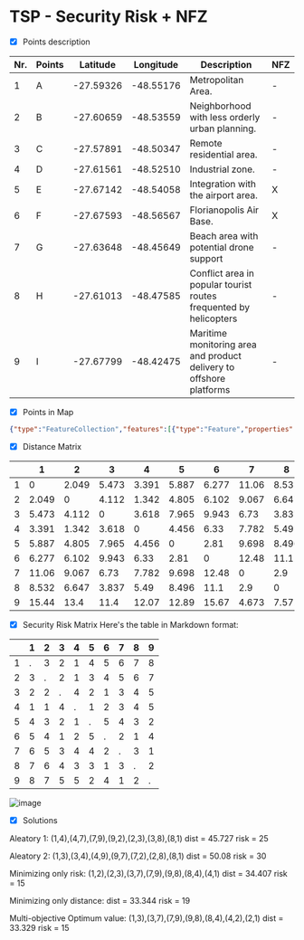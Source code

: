 # TSP - Security Risk + NFZ

- [X] Points description

|Nr.|Points| Latitude  | Longitude |Description|NFZ|
|--|-|-----------|-----------|-|-|
|1|A| -27.59326 | -48.55176 |Metropolitan Area.|-|
|2|B| -27.60659 | -48.53559 |Neighborhood with less orderly urban planning.|-|
|3|C| -27.57891 | -48.50347 |Remote residential area.|-|
|4|D| -27.61561 | -48.52510 |Industrial zone.|-|
|5|E| -27.67142 | -48.54058 |Integration with the airport area.|X|
|6|F| -27.67593 | -48.56567 |Florianopolis Air Base.|X|
|7|G| -27.63648 | -48.45649 |Beach area with potential drone support|-|
|8|H| -27.61013 | -48.47585 |Conflict area in popular tourist routes frequented by helicopters|-|
|9|I| -27.67799 | -48.42475 |Maritime monitoring area and product delivery to offshore platforms|-|

- [X] Points in Map
```geojson
{"type":"FeatureCollection","features":[{"type":"Feature","properties":{"descrição":"Integração com área de aeroporto","letra":"e"},"geometry":{"coordinates":[-48.540577179137415,-27.671422137162196],"type":"Point"},"id":0},{"type":"Feature","properties":{"descrição":"Base Aérea de Florianópolis - 2º Esquadrão do 7º Grupo de Aviação","letra":"f"},"geometry":{"coordinates":[-48.56566790514921,-27.675930258082644],"type":"Point"},"id":1},{"type":"Feature","properties":{"descrição":"área industrial","letra":"d"},"geometry":{"coordinates":[-48.52509636671357,-27.615609439201847],"type":"Point"}},{"type":"Feature","properties":{"descrição":"bairro não tão perto da cidade","letra":"b"},"geometry":{"coordinates":[-48.53558784624806,-27.60659198856831],"type":"Point"}},{"type":"Feature","properties":{"descrição":"área metropolitana","letra":"a"},"geometry":{"coordinates":[-48.55176243236028,-27.593260258436075],"type":"Point"}},{"type":"Feature","properties":{"descrição":"bairro afastado","letra":"c"},"geometry":{"coordinates":[-48.50346749120868,-27.578913616488954],"type":"Point"}},{"type":"Feature","properties":{"descrição":"área de praia com possível apoio","letra":"g"},"geometry":{"coordinates":[-48.45649179749506,-27.636479362331634],"type":"Point"},"id":6},{"type":"Feature","properties":{"descrição":"Conflitos em rotas turísticas populadas por helicópteros","letra":"h"},"geometry":{"coordinates":[-48.4758534389978,-27.610134265333556],"type":"Point"}},{"type":"Feature","properties":{"descrição":"Monitoramento marítimo e entrega de produtos em plataforma de petróleo","letra":"i"},"geometry":{"coordinates":[-48.42475106534704,-27.677998240992387],"type":"Point"},"id":8}]}
```

- [X] Distance Matrix

|   |   1    |   2    |   3    |   4    |   5    |   6    |   7    |   8    |   9    |
|---|--------|--------|--------|--------|--------|--------|--------|--------|--------|
| 1 |   0    | 2.049  | 5.473  | 3.391  | 5.887  | 6.277  | 11.06  | 8.532  | 15.44  |
| 2 | 2.049  |   0    | 4.112  | 1.342  | 4.805  | 6.102  | 9.067  | 6.647  | 13.4   |
| 3 | 5.473  | 4.112  |   0    | 3.618  | 7.965  | 9.943  | 6.73   | 3.837  | 11.4   |
| 4 | 3.391  | 1.342  | 3.618  |   0    | 4.456  | 6.33   | 7.782  | 5.49   | 12.07  |
| 5 | 5.887  | 4.805  | 7.965  | 4.456  |   0    | 2.81   | 9.698  | 8.496  | 12.89  |
| 6 | 6.277  | 6.102  | 9.943  | 6.33   | 2.81   |   0    | 12.48  | 11.1   | 15.67  |
| 7 | 11.06  | 9.067  | 6.73   | 7.782  | 9.698  | 12.48  |   0    | 2.9    | 4.673  |
| 8 | 8.532  | 6.647  | 3.837  | 5.49   | 8.496  | 11.1   | 2.9    |   0    | 7.572  |
| 9 | 15.44  | 13.4   | 11.4   | 12.07  | 12.89  | 15.67  | 4.673  | 7.572  |   0    |

- [X] Security Risk Matrix 
Here's the table in Markdown format:

|    |   1 |   2 |   3 |   4 |   5 |   6 |   7 |   8 |   9 |
|----|-----|-----|-----|-----|-----|-----|-----|-----|-----|
|  1 |   . |   3 |   2 |   1 |   4 |   5 |   6 |   7 |   8 |
|  2 |   3 |   . |   2 |   1 |   3 |   4 |   5 |   6 |   7 |
|  3 |   2 |   2 |   . |   4 |   2 |   1 |   3 |   4 |   5 |
|  4 |   1 |   1 |   4 |   . |   1 |   2 |   3 |   4 |   5 |
|  5 |   4 |   3 |   2 |   1 |   . |   5 |   4 |   3 |   2 |
|  6 |   5 |   4 |   1 |   2 |   5 |   . |   2 |   1 |   4 |
|  7 |   6 |   5 |   3 |   4 |   4 |   2 |   . |   3 |   1 |
|  8 |   7 |   6 |   4 |   3 |   3 |   1 |   3 |   . |   2 |
|  9 |   8 |   7 |   5 |   5 |   2 |   4 |   1 |   2 |   . |


![image](https://github.com/avelin0/Operational-Research/assets/12461215/3c5f5616-a1dc-414a-97fe-324407eab168)

- [X] Solutions

Aleatory 1:
(1,4),(4,7),(7,9),(9,2),(2,3),(3,8),(8,1) 
dist = 45.727
risk = 25

Aleatory 2:
(1,3),(3,4),(4,9),(9,7),(7,2),(2,8),(8,1)
dist = 50.08
risk = 30

Minimizing only risk: 
(1,2),(2,3),(3,7),(7,9),(9,8),(8,4),(4,1)
dist = 34.407
risk = 15

Minimizing only distance:
dist = 33.344
risk = 19

Multi-objective Optimum value:
(1,3),(3,7),(7,9),(9,8),(8,4),(4,2),(2,1)
dist = 33.329
risk = 15

